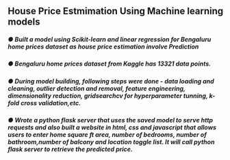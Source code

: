 ## House Price Estmimation Using Machine learning models
##### ● Built a model using Scikit-learn and linear regression for Bengaluru home prices dataset as house price estimation involve Prediction 
##### ● Bengaluru home prices dataset from Kaggle has 13321 data points.
##### ● During model building, following steps were done - data loading and cleaning, outlier detection and removal, feature engineering, dimensionality reduction, gridsearchcv for hyperparameter tunning, k-fold cross validation,etc.
##### ● Wrote a python flask server that uses the saved model to serve http requests and also built a website in html, css and javascript that allows users to enter home square ft area, number of bedrooms, number of bathroom,number of balcony and location toggle list. It will call python flask server to retrieve the predicted price.
